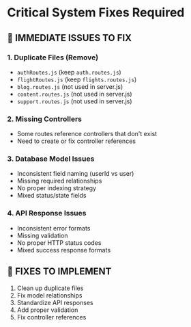 # Critical System Fixes Required

## 🚨 IMMEDIATE ISSUES TO FIX

### 1. Duplicate Files (Remove)
- `authRoutes.js` (keep `auth.routes.js`)
- `flightRoutes.js` (keep `flights.routes.js`)
- `blog.routes.js` (not used in server.js)
- `content.routes.js` (not used in server.js)
- `support.routes.js` (not used in server.js)

### 2. Missing Controllers
- Some routes reference controllers that don't exist
- Need to create or fix controller references

### 3. Database Model Issues
- Inconsistent field naming (userId vs user)
- Missing required relationships
- No proper indexing strategy
- Mixed status/state fields

### 4. API Response Issues
- Inconsistent error formats
- Missing validation
- No proper HTTP status codes
- Mixed success response formats

## 🔧 FIXES TO IMPLEMENT

1. Clean up duplicate files
2. Fix model relationships
3. Standardize API responses
4. Add proper validation
5. Fix controller references